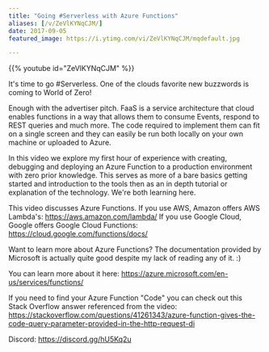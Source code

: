 ```yaml
---
title: "Going #Serverless with Azure Functions"
aliases: [/v/ZeVlKYNqCJM/]
date: 2017-09-05
featured_image: https://i.ytimg.com/vi/ZeVlKYNqCJM/mqdefault.jpg

---
```


{{% youtube id="ZeVlKYNqCJM" %}}

It's time to go #Serverless. One of the clouds favorite new buzzwords is coming to  World of Zero!

Enough with the advertiser pitch. FaaS is a service architecture that cloud enables functions in a way that allows them to consume Events, respond to REST queries and much more. The code required to implement them can fit on a single screen and they can easily be run both locally on your own machine or uploaded to Azure.

In this video we explore my first hour of experience with creating, debugging and deploying an Azure Function to a production environment with zero prior knowledge. This serves as more of a bare basics getting started and introduction to the tools then as an in depth tutorial or explanation of the technology. We're both learning here.

This video discusses Azure Functions.
If you use AWS, Amazon offers AWS Lambda's: https://aws.amazon.com/lambda/
If you use Google Cloud, Google offers Google Cloud Functions: https://cloud.google.com/functions/docs/

Want to learn more about Azure Functions? The documentation provided by Microsoft is actually quite good despite my lack of reading any of it. :)

You can learn more about it here: https://azure.microsoft.com/en-us/services/functions/

If you need to find your Azure Function "Code" you can check out this Stack Overflow answer referenced from the video: https://stackoverflow.com/questions/41261343/azure-function-gives-the-code-query-parameter-provided-in-the-http-request-di

Discord: https://discord.gg/hU5Kq2u